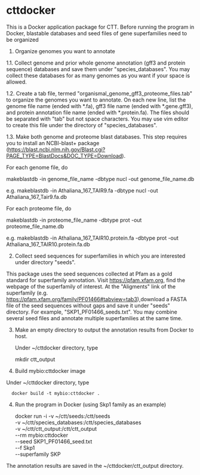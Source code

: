 # cttdocker
This is a Docker application package for CTT. Before running the program in Docker, blastable databases and seed files of gene superfamilies need to be organized

1. Organize genomes you want to annotate

1.1. Collect genome and prior whole genome annotation (gff3 and protein sequence) databases and save them under "species_databases". You may collect these databases for as many genomes as you want if your space is allowed.

1.2. Create a tab file, termed "organismal_genome_gff3_proteome_files.tab" to organize the genomes you want to annotate. On each new line, list the genome file name (ended with *.fa), gff3 file name (ended with *.gene.gff3), and protein annotation file name (ended with *.protein.fa). The files should be separated with "tab" but not space characters. You may use vim editor to create this file under the directory of "species_databases".

1.3. Make both genome and proteome blast databases. This step requires you to install an NCBI-blast+ package (https://blast.ncbi.nlm.nih.gov/Blast.cgi?PAGE_TYPE=BlastDocs&DOC_TYPE=Download).   

For each genome file, do

 makeblastdb -in genome_file_name -dbtype nucl -out genome_file_name.db
 
 e.g. makeblastdb -in Athaliana_167_TAIR9.fa -dbtype nucl -out Athaliana_167_Tair9.fa.db

For each proteome file, do

 makeblastdb -in proteome_file_name -dbtype prot -out proteome_file_name.db

 e.g. makeblastdb -in Athaliana_167_TAIR10.protein.fa -dbtype prot -out Athaliana_167_TAIR10.protein.fa.db

2. Collect seed sequences for superfamilies in which you are interested under directory "seeds".

This package uses the seed sequences collected at Pfam as a gold standard for superfamily annotation. Visit https://pfam.xfam.org, find the webpage of the superfamily of interest.  At the "Aligments" link of the superfamily (e.g. https://pfam.xfam.org/family/PF01466#tabview=tab3),download a FASTA file of the seed sequences without gaps and save it under "seeds" directory. For example, "SKP1_PF01466_seeds.txt". You may combine several seed files and annotate multiple superfamilies at the same time.

3. Make an empty directory to output the annotation results from Docker to host.

   Under ~/cttdocker directory, type
   
     mkdir ctt_output

3. Build mybio:cttdocker image

  Under ~/cttdocker directory, type
  
      docker build -t mybio:cttdocker .
      
4. Run the program in Docker (using Skp1 family as an example)

      docker run -i -v ~/ctt/seeds:/ctt/seeds \
-v ~/ctt/species_databases:/ctt/species_databases \
-v ~/ctt/ctt_output:/ctt/ctt_output \
--rm mybio:cttdocker \
--seed SKP1_PF01466_seed.txt \
--f Skp1 \
--superfamily SKP

The annotation results are saved in the ~/cttdocker/ctt_output directory.


      


  




